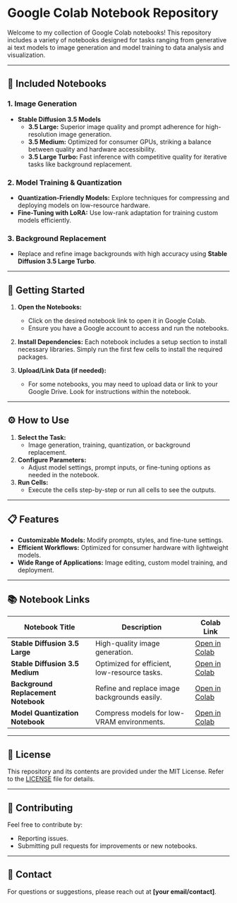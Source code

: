 # Google Colab Notebook Repository

Welcome to my collection of Google Colab notebooks! This repository includes a variety of notebooks designed for tasks ranging from generative ai text models to image generation and model training to data analysis and visualization.

---

## 📂 **Included Notebooks**

### 1. **Image Generation**
- **Stable Diffusion 3.5 Models**
  - **3.5 Large:** Superior image quality and prompt adherence for high-resolution image generation.
  - **3.5 Medium:** Optimized for consumer GPUs, striking a balance between quality and hardware accessibility.
  - **3.5 Large Turbo:** Fast inference with competitive quality for iterative tasks like background replacement.

### 2. **Model Training & Quantization**
- **Quantization-Friendly Models:** Explore techniques for compressing and deploying models on low-resource hardware.
- **Fine-Tuning with LoRA:** Use low-rank adaptation for training custom models efficiently.

### 3. **Background Replacement**
- Replace and refine image backgrounds with high accuracy using **Stable Diffusion 3.5 Large Turbo**.

---

## 🚀 **Getting Started**
1. **Open the Notebooks:**
   - Click on the desired notebook link to open it in Google Colab.
   - Ensure you have a Google account to access and run the notebooks.

2. **Install Dependencies:**
   Each notebook includes a setup section to install necessary libraries. Simply run the first few cells to install the required packages.

3. **Upload/Link Data (if needed):**
   - For some notebooks, you may need to upload data or link to your Google Drive. Look for instructions within the notebook.

---

## ⚙️ **How to Use**
1. **Select the Task:**
   - Image generation, training, quantization, or background replacement.
2. **Configure Parameters:**
   - Adjust model settings, prompt inputs, or fine-tuning options as needed in the notebook.
3. **Run Cells:**
   - Execute the cells step-by-step or run all cells to see the outputs.

---

## 📋 **Features**
- **Customizable Models:** Modify prompts, styles, and fine-tune settings.
- **Efficient Workflows:** Optimized for consumer hardware with lightweight models.
- **Wide Range of Applications:** Image editing, custom model training, and deployment.

---

## 📚 **Notebook Links**
| Notebook Title                        | Description                                     | Colab Link                      |
|---------------------------------------|-------------------------------------------------|---------------------------------|
| **Stable Diffusion 3.5 Large**        | High-quality image generation.                 | [Open in Colab](#)              |
| **Stable Diffusion 3.5 Medium**       | Optimized for efficient, low-resource tasks.   | [Open in Colab](#)              |
| **Background Replacement Notebook**   | Refine and replace image backgrounds easily.   | [Open in Colab](#)              |
| **Model Quantization Notebook**       | Compress models for low-VRAM environments.     | [Open in Colab](#)              |

---

## 📝 **License**
This repository and its contents are provided under the MIT License. Refer to the [LICENSE](LICENSE) file for details.

---

## 🤝 **Contributing**
Feel free to contribute by:
- Reporting issues.
- Submitting pull requests for improvements or new notebooks.

---

## 📧 **Contact**
For questions or suggestions, please reach out at **[your email/contact]**.
